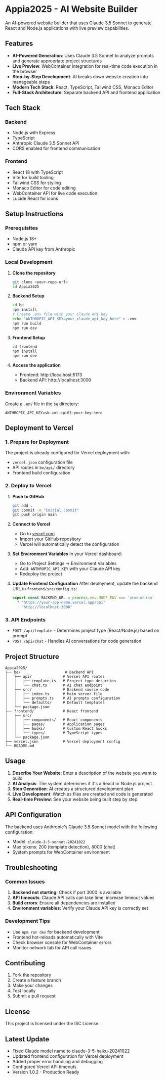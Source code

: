 # Appia2025 - AI Website Builder

An AI-powered website builder that uses Claude 3.5 Sonnet to generate React and Node.js applications with live preview capabilities.

## Features

- **AI-Powered Generation**: Uses Claude 3.5 Sonnet to analyze prompts and generate appropriate project structures
- **Live Preview**: WebContainer integration for real-time code execution in the browser
- **Step-by-Step Development**: AI breaks down website creation into manageable steps
- **Modern Tech Stack**: React, TypeScript, Tailwind CSS, Monaco Editor
- **Full-Stack Architecture**: Separate backend API and frontend application

## Tech Stack

### Backend
- Node.js with Express
- TypeScript
- Anthropic Claude 3.5 Sonnet API
- CORS enabled for frontend communication

### Frontend
- React 18 with TypeScript
- Vite for build tooling
- Tailwind CSS for styling
- Monaco Editor for code editing
- WebContainer API for live code execution
- Lucide React for icons

## Setup Instructions

### Prerequisites
- Node.js 18+ 
- npm or yarn
- Claude API key from Anthropic

### Local Development

1. **Clone the repository**
   ```bash
   git clone <your-repo-url>
   cd Appia2025
   ```

2. **Backend Setup**
   ```bash
   cd be
   npm install
   # Create .env file with your Claude API key
   echo "ANTHROPIC_API_KEY=your_claude_api_key_here" > .env
   npm run build
   npm run dev
   ```

3. **Frontend Setup**
   ```bash
   cd frontend
   npm install
   npm run dev
   ```

4. **Access the application**
   - Frontend: http://localhost:5173
   - Backend API: http://localhost:3000

### Environment Variables

Create a `.env` file in the `be` directory:
```
ANTHROPIC_API_KEY=sk-ant-api03-your-key-here
```

## Deployment to Vercel

### 1. Prepare for Deployment

The project is already configured for Vercel deployment with:
- `vercel.json` configuration file
- API routes in `be/api/` directory
- Frontend build configuration

### 2. Deploy to Vercel

1. **Push to GitHub**
   ```bash
   git add .
   git commit -m "Initial commit"
   git push origin main
   ```

2. **Connect to Vercel**
   - Go to [vercel.com](https://vercel.com)
   - Import your GitHub repository
   - Vercel will automatically detect the configuration

3. **Set Environment Variables**
   In your Vercel dashboard:
   - Go to Project Settings → Environment Variables
   - Add: `ANTHROPIC_API_KEY` with your Claude API key
   - Redeploy the project

4. **Update Frontend Configuration**
   After deployment, update the backend URL in `frontend/src/config.ts`:
   ```typescript
   export const BACKEND_URL = process.env.NODE_ENV === 'production' 
     ? "https://your-app-name.vercel.app/api" 
     : "http://localhost:3000"
   ```

### 3. API Endpoints

- `POST /api/template` - Determines project type (React/Node.js) based on prompt
- `POST /api/chat` - Handles AI conversations for code generation

## Project Structure

```
Appia2025/
├── be/                    # Backend API
│   ├── api/              # Vercel API routes
│   │   ├── template.ts   # Project type detection
│   │   └── chat.ts       # AI chat endpoint
│   ├── src/              # Backend source code
│   │   ├── index.ts      # Main server file
│   │   ├── prompts.ts    # AI prompts configuration
│   │   └── defaults/     # Default templates
│   └── package.json
├── frontend/             # React frontend
│   ├── src/
│   │   ├── components/   # React components
│   │   ├── pages/        # Application pages
│   │   ├── hooks/        # Custom React hooks
│   │   └── types/        # TypeScript types
│   └── package.json
├── vercel.json           # Vercel deployment config
└── README.md
```

## Usage

1. **Describe Your Website**: Enter a description of the website you want to build
2. **AI Analysis**: The system determines if it's a React or Node.js project
3. **Step Generation**: AI creates a structured development plan
4. **Live Development**: Watch as files are created and code is generated
5. **Real-time Preview**: See your website being built step by step

## API Configuration

The backend uses Anthropic's Claude 3.5 Sonnet model with the following configuration:
- Model: `claude-3-5-sonnet-20241022`
- Max tokens: 200 (template detection), 8000 (chat)
- System prompts for WebContainer environment

## Troubleshooting

### Common Issues

1. **Backend not starting**: Check if port 3000 is available
2. **API timeouts**: Claude API calls can take time; increase timeout values
3. **Build errors**: Ensure all dependencies are installed
4. **Environment variables**: Verify your Claude API key is correctly set

### Development Tips

- Use `npm run dev` for backend development
- Frontend hot-reloads automatically with Vite
- Check browser console for WebContainer errors
- Monitor network tab for API call issues

## Contributing

1. Fork the repository
2. Create a feature branch
3. Make your changes
4. Test locally
5. Submit a pull request

## License

This project is licensed under the ISC License.

## Latest Update
- Fixed Claude model name to claude-3-5-haiku-20241022
- Updated frontend configuration for Vercel deployment
- Added proper error handling and debugging
- Configured Vercel API timeouts
- Version 1.0.2 - Production Ready
